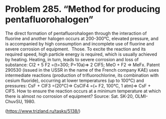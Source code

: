 # Problem 285. “Method for producing pentafluorohalogen”

The direct formation of pentafluorohalogen through the interaction of fluorine and another halogen occurs at 200-300°C, elevated pressure, and is accompanied by high consumption and incomplete use of fluorine and severe corrosion of equipment.  Those. To excite the reaction and its required speed, high particle energy is required, which is usually achieved by heating. Heating, in turn, leads to severe corrosion and loss of substance: Cl2 + 5 F2 =(t=300; P=10a)=> 2 ClF5; MeO + F2 => MeFx. Patent 290530 (issued in the USSR in the name of the French company KAE) uses intermediate reactions (production of trifluorochlorine, its combination with cesium fluoride), occurring at lower temperatures (up to 100°C) and pressures: CsF + ClF3 =(20°C)=> CsClF4 =(+ F2, 100°C, 1 atm)=> CsF + ClF5. How to ensure the reaction occurs at a minimum temperature at which there is almost no corrosion of equipment? Source: Sat. SK-20, OLMI-ChuvSU, 1980.

(https://www.trizland.ru/tasks/5138/)